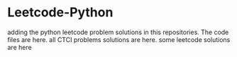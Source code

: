 # Leetcode-Python
adding the python leetcode problem solutions in this repositories. 
The code files are here.
all CTCI problems solutions are here.
some leetcode solutions are here

































































































































































































































































































































































































































































































































































































































































































































































































































































































